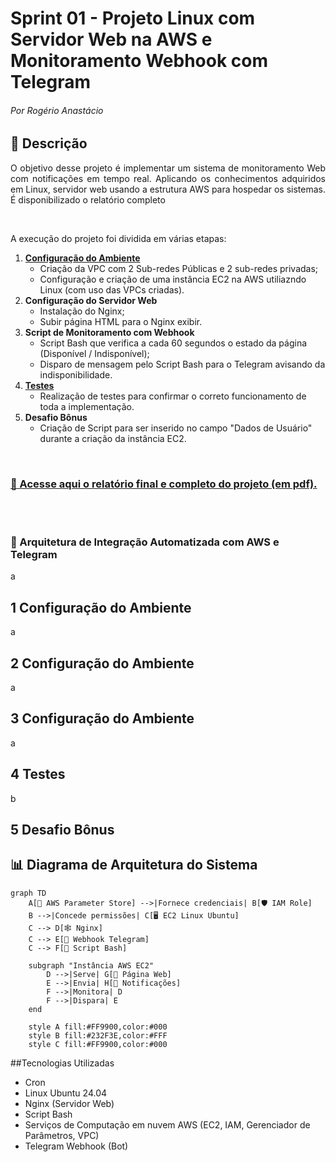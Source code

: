 # Sprint 01 - Projeto Linux com Servidor Web na AWS e Monitoramento Webhook com Telegram
###### Por Rogério Anastácio

## 📝 Descrição
<p align="justify">O objetivo desse projeto é implementar um sistema de monitoramento Web com notificações em tempo real. Aplicando os conhecimentos adquiridos em Linux, servidor web usando a estrutura AWS para hospedar os sistemas. É disponibilizado o relatório completo </p>
<br>
<p align="justify"> A execução do projeto foi dividida em várias etapas: </p>

1. [**Configuração do Ambiente**](#configuracao-do-ambiente)
   - Criação da VPC com 2 Sub-redes Públicas e 2 sub-redes privadas;
   - Configuração e criação de uma instância EC2 na AWS utiliazndo Linux (com uso das VPCs criadas).
2. **Configuração do Servidor Web**
   - Instalação do Nginx;
   - Subir página HTML para o Nginx exibir.
3. **Script de Monitoramento com Webhook**
   - Script Bash que verifica a cada 60 segundos o estado da página (Disponível / Indisponível);
   - Disparo de mensagem pelo Script Bash para o Telegram avisando da indisponibilidade.
4. [**Testes**](#testes)
   - Realização de testes para confirmar o correto funcionamento de toda a implementação.
5. **Desafio Bônus**
    - Criação de Script para ser inserido no campo "Dados de Usuário" durante a criação da instância EC2.
<br>

### [📄 Acesse aqui o **relatório** final e completo do projeto (em pdf).](documentacao.pdf)

<br><br>

### 🔧 Arquitetura de Integração Automatizada com AWS e Telegram
a

## 1 **Configuração do Ambiente**
a

## 2 **Configuração do Ambiente**
a

## 3 **Configuração do Ambiente**
a

## 4 **Testes**
b
## 5 **Desafio Bônus**


## 📊 Diagrama de Arquitetura do Sistema
```mermaid
graph TD
    A[🔑 AWS Parameter Store] -->|Fornece credenciais| B[🛡️ IAM Role]
    B -->|Concede permissões| C[🖥️ EC2 Linux Ubuntu]
    C --> D[🕸️ Nginx]
    C --> E[🤖 Webhook Telegram]
    C --> F[📜 Script Bash]
    
    subgraph "Instância AWS EC2"
        D -->|Serve| G[📄 Página Web]
        E -->|Envia| H[📱 Notificações]
        F -->|Monitora| D
        F -->|Dispara| E
    end

    style A fill:#FF9900,color:#000
    style B fill:#232F3E,color:#FFF
    style C fill:#FF9900,color:#000

```

##Tecnologias Utilizadas
* Cron
* Linux Ubuntu 24.04
* Nginx (Servidor Web)
* Script Bash
* Serviços de Computação em nuvem AWS (EC2, IAM, Gerenciador de Parâmetros, VPC)
* Telegram Webhook (Bot)

